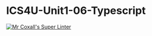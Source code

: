 # ICS4U-Unit1-06-Typescript

[![Mr Coxall's Super Linter](https://github.com/Lucas-Tyman/ICS4U-Unit1-06-Typescript/workflows/Mr%20Coxall's%20Super%20Linter/badge.svg)](https://github.com/Lucas-Tyman/ICS4U-Unit1-06-Typescript/actions/)
